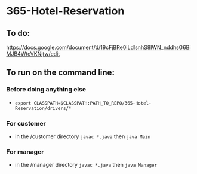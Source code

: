 # 365-Hotel-Reservation

## To do:
https://docs.google.com/document/d/19cFjBRe0ILdlsnhS8IWN_nddhsG6BiMJB4WtcVKNjtw/edit


## To run on the command line:
### Before doing anything else
* `export CLASSPATH=$CLASSPATH:PATH_TO_REPO/365-Hotel-Reservation/drivers/*`
### For customer
* in the /customer directory `javac *.java` then `java Main`
### For manager
* in the /manager directory `javac *.java` then `java Manager`
